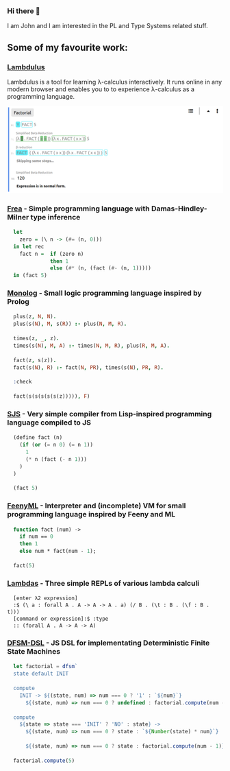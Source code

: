 ### Hi there 👋

I am John and I am interested in the PL and Type Systems related stuff.

## Some of my favourite work:

### [Lambdulus](https://github.com/lambdulus/frontend)

Lambdulus is a tool for learning λ-calculus interactively. It runs online in any modern browser and enables you to to experience λ-calculus as a programming language.

![Screenshot of the part of the Lambdulus web interface](./imgs/lambdulus-frontend-fact.png)


### [Frea](https://github.com/Taskkill/frea) - Simple programming language with Damas-Hindley-Milner type inference

```haskell
  let
    zero = (\ n -> (#= (n, 0)))
  in let rec
    fact n =  if (zero n)
              then 1
              else (#* (n, (fact (#- (n, 1)))))
  in (fact 5)
```


### [Monolog](https://github.com/Taskkill/monolog) - Small logic programming language inspired by Prolog

```prolog
  plus(z, N, N).
  plus(s(N), M, s(R)) :- plus(N, M, R).
  
  times(z, _, z).
  times(s(N), M, A) :- times(N, M, R), plus(R, M, A).
  
  fact(z, s(z)).
  fact(s(N), R) :- fact(N, PR), times(s(N), PR, R).

  :check

  fact(s(s(s(s(s(z))))), F)
```


### [SJS](https://github.com/Taskkill/sjs) - Very simple compiler from Lisp-inspired programming language compiled to JS

```lisp
  (define fact (n)
    (if (or (= n 0) (= n 1))
      1
      (* n (fact (- n 1)))
    )
  )

  (fact 5)
```


### [FeenyML](https://github.com/Taskkill/FeenyML) - Interpreter and (incomplete) VM for small programming language inspired by Feeny and ML

```ml
  function fact (num) ->
    if num == 0
    then 1
    else num * fact(num - 1);

  fact(5)
```


### [Lambdas](https://github.com/Taskkill/lambdas) - Three simple REPLs of various lambda calculi

```
  [enter λ2 expression]
  :$ (\ a : forall A . A -> A -> A . a) (/ B . (\t : B . (\f : B . t)))
  [command or expression]:$ :type
  :: (forall A . A -> A -> A)
```


### [DFSM-DSL](https://github.com/Taskkill/dfsm-dsl) - JS DSL for implementating Deterministic Finite State Machines

```javascript
  let factorial = dfsm`
  state default INIT

  compute
    INIT -> ${(state, num) => num === 0 ? '1' : `${num}`}
      ${(state, num) => num === 0 ? undefined : factorial.compute(num - 1)} .

  compute
    ${state => state === 'INIT' ? 'NO' : state} ->
      ${(state, num) => num === 0 ? state : `${Number(state) * num}`}
      
      ${(state, num) => num === 0 ? state : factorial.compute(num - 1)} .`

  factorial.compute(5)
```